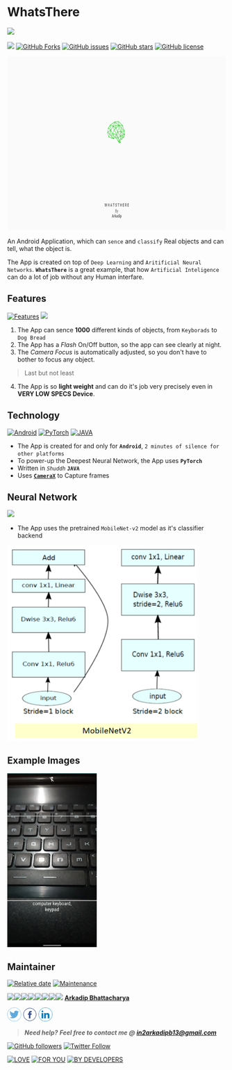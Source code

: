 # WhatsThere

[![](https://img.shields.io/badge/Download-Here-blue?style=for-the-badge&logo=vue.js&logoColor=white)](https://github.com/darkmatter18/WhatsThere/releases/latest/WhatsThere.apk)

![](https://github.com/darkmatter18/WhatsThere/workflows/Android%20CI/badge.svg)
[![GitHub Forks](https://img.shields.io/github/forks/darkmatter18/WhatsThere?style=flat-square)](https://github.com/darkmatter18/WhatsThere/network/members)
[![GitHub issues](https://img.shields.io/github/issues/darkmatter18/WhatsThere?style=flat-square)](https://github.com/darkmatter18/WhatsThere/issues)
[![GitHub stars](https://img.shields.io/github/stars/darkmatter18/WhatsThere?color=important&style=flat-square)](https://github.com/darkmatter18/WhatsThere/stargazers)
[![GitHub license](https://img.shields.io/github/license/darkmatter18/WhatsThere?style=flat-square)](https://github.com/darkmatter18/WhatsThere/blob/master/LICENSE)

<img src="./images/logobig.png" alt="App Splash Screen" height="400"/>

An Android Application, which can `sence` and `classify` Real objects and can tell, what the object is.

The App is created on top of `Deep Learning` and `Aritificial Neural Networks`.
**`WhatsThere`** is a great example, that how `Artificial Inteligence` can do a lot of job without any Human interfare.

## Features

[![Features](https://forthebadge.com/images/badges/for-you.svg)]()
[![](https://forthebadge.com/images/badges/its-not-a-lie-if-you-believe-it.svg)]()

1. The App can sence **1000** different kinds of objects, from `Keyborads` to `Dog Bread`
2. The App has a *Flash* On/Off button, so the app can see clearly at night.
3. The *Camera Focus* is automatically adjusted, so you don't have to bother to focus any object.

> Last but not least

4. The App is so **light weight** and can do it's job very precisely even in **VERY LOW SPECS Device**.

## Technology

[![Android](https://forthebadge.com/images/badges/built-for-android.svg)]()
[![PyTorch](https://img.shields.io/badge/Powered%20By-PyTorch-orange?style=for-the-badge&logo=pytorch)]()
[![JAVA](https://forthebadge.com/images/badges/made-with-java.svg)]()

- The App is created for and only for **`Android`**, `2 minutes of silence for other platforms`
- To power-up the Deepest Neural Network, the App uses **`PyTorch`**
- Written in *`Shuddh`* **`JAVA`**
- Uses [**`CameraX`**](https://developer.android.com/training/camerax) to Capture frames

## Neural Network

[![](https://img.shields.io/badge/Deep-Learning-brightgreen?style=for-the-badge&logo=pytorch)]()

- The App uses the pretrained `MobileNet-v2` model as it's classifier backend

<img src="./images/mobile_netV2.png" alt="Model Artitecture" height="450"/>

## Example Images

<img src="./images/app_example_1.png" alt="App Example 1" height="400"/>

## Maintainer

[![Relative date](https://img.shields.io/date/1590132490?color=important&label=started&logo=github&style=flat-square)](https://github.com/darkmatter18/) [![Maintenance](https://img.shields.io/maintenance/yes/2020?color=green&logo=github&style=flat-square)](https://github.com/darkmatter18/)

[![](https://sourcerer.io/fame/darkmatter18/darkmatter18/WhatsThere/images/0)](https://sourcerer.io/fame/darkmatter18/darkmatter18/WhatsThere/links/0)[![](https://sourcerer.io/fame/darkmatter18/darkmatter18/WhatsThere/images/1)](https://sourcerer.io/fame/darkmatter18/darkmatter18/WhatsThere/links/1)[![](https://sourcerer.io/fame/darkmatter18/darkmatter18/WhatsThere/images/2)](https://sourcerer.io/fame/darkmatter18/darkmatter18/WhatsThere/links/2)[![](https://sourcerer.io/fame/darkmatter18/darkmatter18/WhatsThere/images/3)](https://sourcerer.io/fame/darkmatter18/darkmatter18/WhatsThere/links/3)[![](https://sourcerer.io/fame/darkmatter18/darkmatter18/WhatsThere/images/4)](https://sourcerer.io/fame/darkmatter18/darkmatter18/WhatsThere/links/4)[![](https://sourcerer.io/fame/darkmatter18/darkmatter18/WhatsThere/images/5)](https://sourcerer.io/fame/darkmatter18/darkmatter18/WhatsThere/links/5)[![](https://sourcerer.io/fame/darkmatter18/darkmatter18/WhatsThere/images/6)](https://sourcerer.io/fame/darkmatter18/darkmatter18/WhatsThere/links/6)[![](https://sourcerer.io/fame/darkmatter18/darkmatter18/WhatsThere/images/7)](https://sourcerer.io/fame/darkmatter18/darkmatter18/WhatsThere/links/7)
**[Arkadip Bhattacharya](https://www.linkedin.com/in/arkadip/)**

<a href="https://twitter.com/Arkadipb21"><img src="images/twitter.png" width="32px" height="32px"></a> <a href="https://www.facebook.com/arkadipb"><img src="images/facebook.png" width="32px" height="32px"></a> <a href="https://www.linkedin.com/in/arkadip/"><img src="images/linkedin.png" width="32px" height="32px"></a>

> ***Need help?***
***Feel free to contact me @ [in2arkadipb13@gmail.com](mailto:in2arkadipb13@gmail.com?Subject=Github:Udacity-Computer-Vision-Nanodegree-Repository)***

[![GitHub followers](https://img.shields.io/github/followers/darkmatter18?color=1e88e5&label=Follow%20%40darkmatter18&logo=github&style=flat-square)](https://github.com/darkmatter18/) [![Twitter Follow](https://img.shields.io/twitter/follow/Arkadipb21?color=1e88e5&logo=twitter&style=flat-square)](https://twitter.com/Arkadipb21) 

[![LOVE](https://forthebadge.com/images/badges/built-with-love.svg)]()
[![FOR YOU](https://forthebadge.com/images/badges/for-you.svg)]()
[![BY DEVELOPERS](https://forthebadge.com/images/badges/built-by-developers.svg)]()
